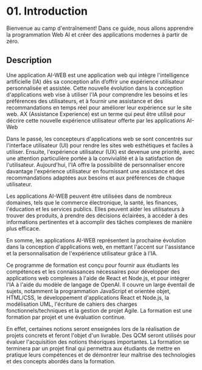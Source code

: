 # <b>01.</b> Introduction

Bienvenue au camp d'entraînement! Dans ce guide, nous allons apprendre la programmation Web AI et créer des applications modernes à partir de zéro.


## Description

Une application AI-WEB est une application web qui intègre l'intelligence artificielle (IA) dès sa conception afin d’offrir une expérience utilisateur personnalisée et assistée. Cette nouvelle évolution dans la conception d'applications web vise à utiliser l'IA pour comprendre les besoins et les préférences des utilisateurs, et à fournir une assistance et des recommandations en temps réel pour améliorer leur expérience sur le site web. AX (Assistance Experience) est un terme qui peut être utilisé pour décrire cette nouvelle expérience utilisateur offerte par les applications AI-Web 

Dans le passé, les concepteurs d'applications web se sont concentrés sur l'interface utilisateur (UI) pour rendre les sites web esthétiques et faciles à utiliser. Ensuite, l'expérience utilisateur (UX) est devenue une priorité, avec une attention particulière portée à la convivialité et à la satisfaction de l'utilisateur. Aujourd'hui, l'IA offre la possibilité de personnaliser encore davantage l'expérience utilisateur en fournissant une assistance et des recommandations adaptées aux besoins et aux préférences de chaque utilisateur. 

Les applications AI-WEB peuvent être utilisées dans de nombreux domaines, tels que le commerce électronique, la santé, les finances, l'éducation et les services publics. Elles peuvent aider les utilisateurs à trouver des produits, à prendre des décisions éclairées, à accéder à des informations pertinentes et à accomplir des tâches complexes de manière plus efficace. 

En somme, les applications AI-WEB représentent la prochaine évolution dans la conception d'applications web, en mettant l'accent sur l'assistance et la personnalisation de l'expérience utilisateur grâce à l'IA. 

Ce programme de formation est conçu pour fournir aux étudiants les compétences et les connaissances nécessaires pour développer des applications web complexes à l'aide de React et Node.js, et pour intégrer l'IA à l'aide du modèle de langage de OpenAI. Il couvre un large éventail de sujets, notamment la programmation JavaScript et orientée objet, HTML/CSS, le développement d'applications React et Node.js, la modélisation UML, l'écriture de cahiers des charges fonctionnels/techniques et la gestion de projet Agile. La formation est une formation par projet et une évaluation continue.  

En effet, certaines notions seront enseignées lors de la réalisation de projets concrets et feront l'objet d'un livrable. Des QCM seront utilisés pour évaluer l'acquisition des notions théoriques importantes. La formation se terminera par un projet final qui permettra aux étudiants de mettre en pratique leurs compétences et de démontrer leur maîtrise des technologies et des concepts abordés dans la formation. 

